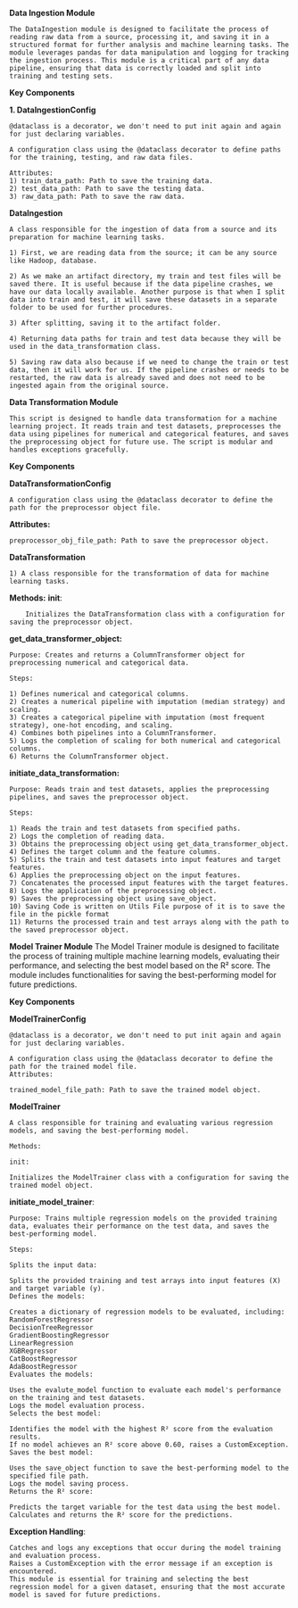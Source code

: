 **Data Ingestion Module**

    The DataIngestion module is designed to facilitate the process of reading raw data from a source, processing it, and saving it in a structured format for further analysis and machine learning tasks. The module leverages pandas for data manipulation and logging for tracking the ingestion process. This module is a critical part of any data pipeline, ensuring that data is correctly loaded and split into training and testing sets.

**Key Components**

**1. DataIngestionConfig**

    @dataclass is a decorator, we don't need to put init again and again for just declaring variables.

    A configuration class using the @dataclass decorator to define paths for the training, testing, and raw data files.

    Attributes:
    1) train_data_path: Path to save the training data.
    2) test_data_path: Path to save the testing data.
    3) raw_data_path: Path to save the raw data.

**DataIngestion**

    A class responsible for the ingestion of data from a source and its preparation for machine learning tasks.

    1) First, we are reading data from the source; it can be any source like Hadoop, database.

    2) As we make an artifact directory, my train and test files will be saved there. It is useful because if the data pipeline crashes, we have our data locally available. Another purpose is that when I split data into train and test, it will save these datasets in a separate folder to be used for further procedures.

    3) After splitting, saving it to the artifact folder.

    4) Returning data paths for train and test data because they will be used in the data_transformation class.

    5) Saving raw data also because if we need to change the train or test data, then it will work for us. If the pipeline crashes or needs to be restarted, the raw data is already saved and does not need to be ingested again from the original source.



**Data Transformation Module**

    This script is designed to handle data transformation for a machine learning project. It reads train and test datasets, preprocesses the data using pipelines for numerical and categorical features, and saves the preprocessing object for future use. The script is modular and handles exceptions gracefully.


**Key Components**

**DataTransformationConfig**

    A configuration class using the @dataclass decorator to define the path for the preprocessor object file.

**Attributes:**

    preprocessor_obj_file_path: Path to save the preprocessor object.

**DataTransformation**

    1) A class responsible for the transformation of data for machine learning tasks.

**Methods:**
    __init__:

        Initializes the DataTransformation class with a configuration for saving the preprocessor object.

**get_data_transformer_object:**

    Purpose: Creates and returns a ColumnTransformer object for preprocessing numerical and categorical data.
    
    Steps:
    
    1) Defines numerical and categorical columns.
    2) Creates a numerical pipeline with imputation (median strategy) and scaling.
    3) Creates a categorical pipeline with imputation (most frequent strategy), one-hot encoding, and scaling.
    4) Combines both pipelines into a ColumnTransformer.
    5) Logs the completion of scaling for both numerical and categorical columns.
    6) Returns the ColumnTransformer object.

**initiate_data_transformation:**

    Purpose: Reads train and test datasets, applies the preprocessing pipelines, and saves the preprocessor object.
    
    Steps:
    
    1) Reads the train and test datasets from specified paths.
    2) Logs the completion of reading data.
    3) Obtains the preprocessing object using get_data_transformer_object.
    4) Defines the target column and the feature columns.
    5) Splits the train and test datasets into input features and target features.
    6) Applies the preprocessing object on the input features.
    7) Concatenates the processed input features with the target features.
    8) Logs the application of the preprocessing object.
    9) Saves the preprocessing object using save_object.
    10) Saving Code is written on Utils File purpose of it is to save the file in the pickle format
    11) Returns the processed train and test arrays along with the path to the saved preprocessor object.


**Model Trainer Module**
        The Model Trainer module is designed to facilitate the process of training multiple machine learning models, evaluating their performance, and selecting the best model based on the R² score. The module includes functionalities for saving the best-performing model for future predictions.
    
**Key Components**

**ModelTrainerConfig**

    @dataclass is a decorator, we don't need to put init again and again for just declaring variables.

    A configuration class using the @dataclass decorator to define the path for the trained model file. 
    Attributes:

    trained_model_file_path: Path to save the trained model object.

**ModelTrainer**

    A class responsible for training and evaluating various regression models, and saving the best-performing model.

    Methods:

    init:

    Initializes the ModelTrainer class with a configuration for saving the trained model object.

**initiate_model_trainer**:

    Purpose: Trains multiple regression models on the provided training data, evaluates their performance on the test data, and saves the best-performing model.

    Steps:

    Splits the input data:

    Splits the provided training and test arrays into input features (X) and target variable (y).
    Defines the models:

    Creates a dictionary of regression models to be evaluated, including:
    RandomForestRegressor
    DecisionTreeRegressor
    GradientBoostingRegressor
    LinearRegression
    XGBRegressor
    CatBoostRegressor
    AdaBoostRegressor
    Evaluates the models:

    Uses the evalute_model function to evaluate each model's performance on the training and test datasets.
    Logs the model evaluation process.
    Selects the best model:

    Identifies the model with the highest R² score from the evaluation results.
    If no model achieves an R² score above 0.60, raises a CustomException.
    Saves the best model:

    Uses the save_object function to save the best-performing model to the specified file path.
    Logs the model saving process.
    Returns the R² score:

    Predicts the target variable for the test data using the best model.
    Calculates and returns the R² score for the predictions.
**Exception Handling**:

    Catches and logs any exceptions that occur during the model training and evaluation process.
    Raises a CustomException with the error message if an exception is encountered.
    This module is essential for training and selecting the best regression model for a given dataset, ensuring that the most accurate model is saved for future predictions.   
